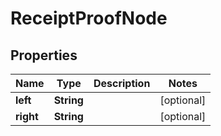 

# ReceiptProofNode


## Properties

Name | Type | Description | Notes
------------ | ------------- | ------------- | -------------
**left** | **String** |  |  [optional]
**right** | **String** |  |  [optional]



